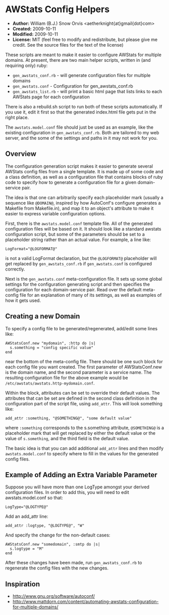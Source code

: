 AWStats Config Helpers
======================

* **Author:** William (B.J.) Snow Orvis <aetherknight{at}gmail{dot}com>
* **Created:** 2009-10-11
* **Modified:** 2009-10-11
* **License:** MIT (feel free to modify and redistribute, but please give me
  credit. See the source files for the text of the license)

These scripts are meant to make it easier to configure AWStats for multiple
domains. At present, there are two main helper scripts, written in (and
requiring only) ruby:

* `gen_awstats_conf.rb` - will generate configuration files for multiple domains
* `gen_awstats.conf`    - Configuration for gen_awstats_conf.rb
* `gen_awstats_list.rb` - will print a basic html page that lists links to each
  AWStats page for each configuration

There is also a rebuild.sh script to run both of these scripts automatically.
If you use it, edit it first so that the generated index.html file gets put in
the right place.

The `awstats.model.conf` file should just be used as an example, like the
existing configuration in `gen_awstats_conf.rb`. Both are tailored to my web
server, and the some of the settings and paths in it may not work for you.

Overview
--------

The configuration generation script makes it easier to generate several AWStats
config files from a single template. It is made up of some code and a class
definition, as well as a configuration file that contains blocks of ruby code
to specify how to generate a configuration file for a given domain-service
pair.

The idea is that one can arbitrarily specify each placeholder mark (usually a
sequence like `@DOMAIN@`, inspired by how AutoConf's configure generates a
Makefile from Makefile.in), and map it to an object's attribute to make it
easier to express variable configuration options.

First, there is the `awstats.model.conf` template file. All of the generated
configuration files will be based on it. It should look like a standard awstats
configuration script, but some of the parameters should be set to a placeholder
string rather than an actual value. For example, a line like:

    LogFormat="@LOGFORMAT@"

is not a valid LogFormat declaration, but the `@LOGFORMAT@` placeholder will
get replaced by `gen_awstats_conf.rb` if `gen_awstats.conf` is configured
correctly.

Next is the `gen_awstats.conf` meta-configuration file. It sets up some global
settings for the configuration generating script and then specifies the
configuration for each domain-service pair. Read over the default meta-config
file for an explanation of many of its settings, as well as examples of how it
gets used.

Creating a new Domain
---------------------

To specify a config file to be generated/regenerated, add/edit some lines like:

    AWStatsConf.new "mydomain", :http do |s|
      s.something = "config specific value"
    end

near the bottom of the meta-config file. There should be one such block for
each config file you want created. The first parameter of AWStatsConf.new is
the domain name, and the second parameter is a service name. The resulting
configuration file for the above example would be
`/etc/awstats/awstats.http-mydomain.conf`.

Within the block, attributes can be set to override their default values. The
attributes that can be set are defined in the second class definition in the
configuration part of the script file, using `add_attr`. This will look
something like:

    add_attr :something, "@SOMETHING@", "some default value"

where `:something` corresponds to the s.something attribute, `@SOMETHING@` is a
placeholder mark that will get replaced by either the default value or the
value of `s.something`, and the third field is the default value.

The basic idea is that you can add additional `add_attr` lines and then modify
`awstats.model.conf` to specify where to fill in the values for the generated
config files.


Example of Adding an Extra Variable Parameter
---------------------------------------------

Suppose you will have more than one LogType amongst your derived configuration
files. In order to add this, you will need to edit awstats.model.conf so that:

    LogType="@LOGTYPE@"

Add an add_attr line:

    add_attr :logtype, "@LOGTYPE@", "W"

And specify the change for the non-default cases:

    AWStatsConf.new "somedomain", :smtp do |s|
      s.logtype = "M"
    end

After these changes have been made, run `gen_awstats_conf.rb` to regenerate the
config files with the new changes.


Inspiration
-----------

* http://www.gnu.org/software/autoconf/
* http://www.mattdorn.com/content/automating-awstats-configuration-for-multiple-domains/

